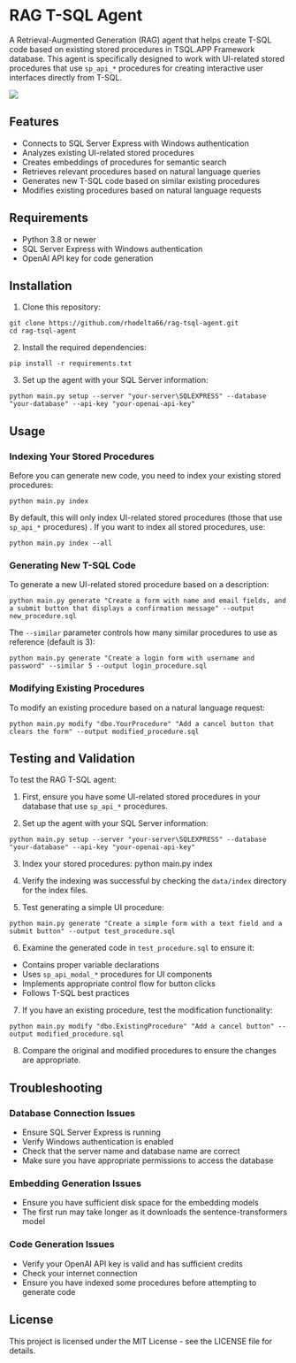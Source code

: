 # RAG T-SQL Agent

A Retrieval-Augmented Generation (RAG) agent that helps create T-SQL code based on existing stored procedures in TSQL.APP Framework database. This agent is specifically designed to work with UI-related stored procedures that use `sp_api_*` procedures for creating interactive user interfaces directly from T-SQL.

![](https://250.tracy.nu/239/storage/xwicmhl59xgikt59parqtogersokc1eh)

## Features

- Connects to SQL Server Express with Windows authentication
- Analyzes existing UI-related stored procedures
- Creates embeddings of procedures for semantic search
- Retrieves relevant procedures based on natural language queries
- Generates new T-SQL code based on similar existing procedures
- Modifies existing procedures based on natural language requests

## Requirements

- Python 3.8 or newer
- SQL Server Express with Windows authentication
- OpenAI API key for code generation

## Installation

1. Clone this repository:

```
git clone https://github.com/rhodelta66/rag-tsql-agent.git
cd rag-tsql-agent
```

2. Install the required dependencies:
```
pip install -r requirements.txt
```

3. Set up the agent with your SQL Server information:
```
python main.py setup --server "your-server\SQLEXPRESS" --database "your-database" --api-key "your-openai-api-key"
```

## Usage

### Indexing Your Stored Procedures

Before you can generate new code, you need to index your existing stored procedures:

```
python main.py index
```

By default, this will only index UI-related stored procedures (those that use `sp_api_*` procedures) . If you want to index all stored procedures, use:

```
python main.py index --all
```

### Generating New T-SQL Code

To generate a new UI-related stored procedure based on a description:
```
python main.py generate "Create a form with name and email fields, and a submit button that displays a confirmation message" --output new_procedure.sql
```
The `--similar` parameter controls how many similar procedures to use as reference (default is 3):
```
python main.py generate "Create a login form with username and password" --similar 5 --output login_procedure.sql
```

### Modifying Existing Procedures

To modify an existing procedure based on a natural language request:
```
python main.py modify "dbo.YourProcedure" "Add a cancel button that clears the form" --output modified_procedure.sql
```
## Testing and Validation

To test the RAG T-SQL agent:

1. First, ensure you have some UI-related stored procedures in your database that use `sp_api_*` procedures.

2. Set up the agent with your SQL Server information:
```
python main.py setup --server "your-server\SQLEXPRESS" --database "your-database" --api-key "your-openai-api-key"
```

3. Index your stored procedures:
python main.py index

4. Verify the indexing was successful by checking the `data/index` directory for the index files.

5. Test generating a simple UI procedure:
```
python main.py generate "Create a simple form with a text field and a submit button" --output test_procedure.sql
```

6. Examine the generated code in `test_procedure.sql` to ensure it:
- Contains proper variable declarations
- Uses `sp_api_modal_*` procedures for UI components
- Implements appropriate control flow for button clicks
- Follows T-SQL best practices

7. If you have an existing procedure, test the modification functionality:
```
python main.py modify "dbo.ExistingProcedure" "Add a cancel button" --output modified_procedure.sql
```

8. Compare the original and modified procedures to ensure the changes are appropriate.

## Troubleshooting

### Database Connection Issues

- Ensure SQL Server Express is running
- Verify Windows authentication is enabled
- Check that the server name and database name are correct
- Make sure you have appropriate permissions to access the database

### Embedding Generation Issues

- Ensure you have sufficient disk space for the embedding models
- The first run may take longer as it downloads the sentence-transformers model

### Code Generation Issues

- Verify your OpenAI API key is valid and has sufficient credits
- Check your internet connection
- Ensure you have indexed some procedures before attempting to generate code

## License

This project is licensed under the MIT License - see the LICENSE file for details.
